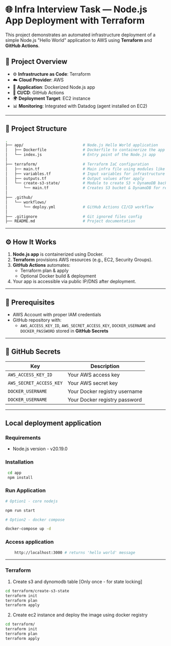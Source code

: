 # 🌐 Infra Interview Task — Node.js App Deployment with Terraform

This project demonstrates an automated infrastructure deployment of a simple Node.js "Hello World" application to AWS using **Terraform** and **GitHub Actions**.

## 🚀 Project Overview

- ⚙️ **Infrastructure as Code**: Terraform
- ☁️ **Cloud Provider**: AWS
- 🐳 **Application**: Dockerized Node.js app
- 🚢 **CI/CD**: GitHub Actions
- 🌍 **Deployment Target**: EC2 instance
- 📊 **Monitoring**: Integrated with Datadog (agent installed on EC2)
---

## 📁 Project Structure

```bash
.
├── app/                          # Node.js Hello World application
│   ├── Dockerfile                # Dockerfile to containerize the app
│   └── index.js                  # Entry point of the Node.js app
│
├── terraform/                    # Terraform IaC configuration
│   ├── main.tf                   # Main infra file using modules like EC2, VPC, etc.
│   ├── variables.tf              # Input variables for infrastructure
│   ├── outputs.tf                # Output values after apply
│   └── create-s3-state/          # Module to create S3 + DynamoDB backend
│       └── main.tf               # Creates S3 bucket & DynamoDB for remote backend
│
├── .github/
│   └── workflows/
│       └── deploy.yml            # GitHub Actions CI/CD workflow
│
├── .gitignore                    # Git ignored files config
├── README.md                     # Project documentation

```


---

## ⚙️ How It Works

1. **Node.js app** is containerized using Docker.
2. **Terraform** provisions AWS resources (e.g., EC2, Security Groups).
3. **GitHub Actions** automates:
   - Terraform plan & apply
   - Optional Docker build & deployment
4. Your app is accessible via public IP/DNS after deployment.

---

## 🧰 Prerequisites

- AWS Account with proper IAM credentials
- GitHub repository with:
  - `AWS_ACCESS_KEY_ID`, `AWS_SECRET_ACCESS_KEY`, `DOCKER_USERNAME`  and `DOCKER_PASSWORD` stored in **GitHub Secrets**
---

## 🔐 GitHub Secrets

| Key                 | Description                          |
|---------------------|--------------------------------------|
| `AWS_ACCESS_KEY_ID` | Your AWS access key                  |
| `AWS_SECRET_ACCESS_KEY` | Your AWS secret key           |
| `DOCKER_USERNAME` | Your Docker registry username   |
| `DOCKER_USERNAME` | Your Docker registry password   |

---

## Local deployment application

### Requirements

- Node.js version - v20.19.0

### Installation

```bash
 cd app
 npm install
```

### Run Application

```bash
# Option1 - core nodejs

npm run start

# Option2 - docker compose

docker-compose up -d
```

### Access application

```bash
	http://localhost:3000 # returns 'hello world' message
```

---

### Terraform 

1. Create s3 and dynomodb table [Only once - for state locking]

```bash
cd terraform/create-s3-state
terraform init
terraform plan
terraform apply
```

2. Create ec2 instance and deploy the image using docker registry

```bash
cd terraform/
terraform init
terraform plan
terraform apply
```
